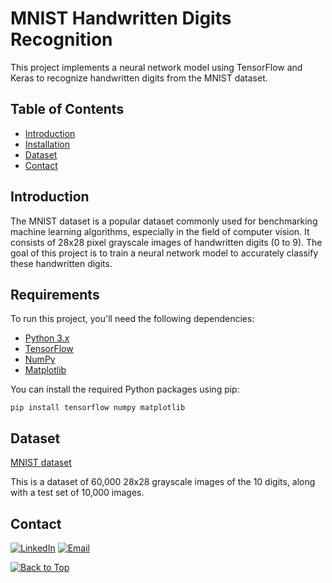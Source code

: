# MNIST Handwritten Digits Recognition

This project implements a neural network model using TensorFlow and Keras to recognize handwritten digits from the MNIST dataset.

## Table of Contents

- [Introduction](#introduction)
- [Installation](#installation)
- [Dataset](#dataset)
- [Contact](#contact)

## Introduction

The MNIST dataset is a popular dataset commonly used for benchmarking machine learning algorithms, especially in the field of computer vision. It consists of 28x28 pixel grayscale images of handwritten digits (0 to 9). The goal of this project is to train a neural network model to accurately classify these handwritten digits.

## Requirements

To run this project, you'll need the following dependencies:

- [Python 3.x](https://www.python.org/)
- [TensorFlow](https://www.tensorflow.org/)
- [NumPy](https://numpy.org/)
- [Matplotlib](https://matplotlib.org/)
  
You can install the required Python packages using pip:
```
pip install tensorflow numpy matplotlib
```

## Dataset
[MNIST dataset](https://keras.io/api/datasets/mnist/)

This is a dataset of 60,000 28x28 grayscale images of the 10 digits, along with a test set of 10,000 images.


## Contact
[![LinkedIn](https://img.shields.io/badge/-LinkedIn-blue?style=flat-square&logo=Linkedin&logoColor=white&link=https://www.linkedin.com/in/ulyana-yezubchyk/)](https://www.linkedin.com/in/ulyana-yezubchyk/)
[![Email](https://img.shields.io/badge/Email-ulyaa.071@gmail.com-green.svg)](mailto:your_email@example.com)

[![Back to Top](https://img.shields.io/badge/-Back_to_Top-blue?style=flat-square)](#Fashion-MNIST-Neural-Network-Classifier)

